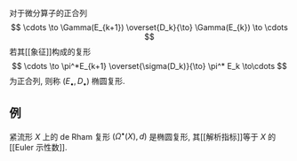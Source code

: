 对于微分算子的正合列
$$
\cdots \to \Gamma(E_{k+1}) \overset{D_k}{\to} \Gamma(E_{k}) \to \cdots
$$
若其[[象征]]构成的复形
$$
\cdots \to \pi^*E_{k+1} \overset{\sigma(D_k)}{\to} \pi^* E_k \to\cdots
$$
为正合列, 则称 $(E_\bullet,D_\bullet)$ 椭圆复形.

## 例

紧流形 $X$ 上的 de Rham 复形 $(\Omega^\bullet(X),d)$ 是椭圆复形, 其[[解析指标]]等于 $X$ 的 [[Euler 示性数]].